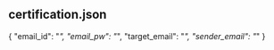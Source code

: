 ## certification.json 

{
    "email_id": "*",
    "email_pw": "*",
    "target_email": "*",
    "sender_email": "*"
}
